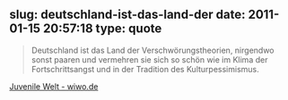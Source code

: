 slug: deutschland-ist-das-land-der
date: 2011-01-15 20:57:18
type: quote
---

> Deutschland ist das Land der Verschwörungstheorien, nirgendwo sonst paaren und vermehren sie sich so schön wie im Klima der Fortschrittsangst und in der Tradition des Kulturpessimismus.

[Juvenile Welt - wiwo.de](http://www.wiwo.de/blogs/chefsache/2011/01/15/juvenile-welt/)
